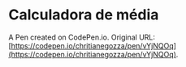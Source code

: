 # Calculadora de média

A Pen created on CodePen.io. Original URL: [https://codepen.io/chritianegozza/pen/vYjNQOq](https://codepen.io/chritianegozza/pen/vYjNQOq).

